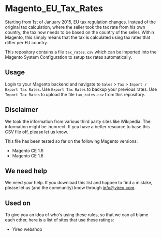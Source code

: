 Magento_EU_Tax_Rates
====================

Starting from 1st of January 2015, EU tax regulation changes. Instead of the original tax calculation,
where the seller took the tax rate from his own country, the tax now needs to be based on the country of
the seller. Within Magento, this simply means that the tax is calculated using tax rates that differ per EU
country.

This repository contains a file `tax_rates.csv` which can be imported into the Magento System Configuration 
to setup tax rates automatically.

## Usage
Login to your Magento backend and navigate to `Sales` > `Tax` > `Import / Export Tax Rates`. 
Use `Export Tax Rates` to backup your previous rates. Use `Import Tax Rates` to upload the file 
`tax_rates.csv` from this repository.


## Disclaimer
We took the information from various third party sites like Wikipedia. The information might be incorrect.
If you have a better resource to base this CSV file off, please let us know.

This file has been tested so far on the following Magento versions:
* Magento CE 1.9
* Magento CE 1.8

## We need help
We need your help. If you download this list and happen to find a mistake, please let us (and the community)
know through info@yireo.com.

## Used on
To give you an idea of who's using these rules, so that we can all blame each other, here is a list of sites
that use these ratings:
* Yireo webshop

